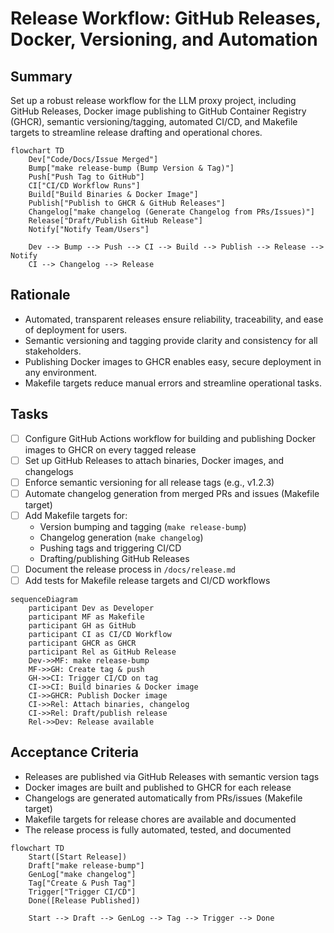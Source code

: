 # Release Workflow: GitHub Releases, Docker, Versioning, and Automation

## Summary
Set up a robust release workflow for the LLM proxy project, including GitHub Releases, Docker image publishing to GitHub Container Registry (GHCR), semantic versioning/tagging, automated CI/CD, and Makefile targets to streamline release drafting and operational chores.

```mermaid
flowchart TD
    Dev["Code/Docs/Issue Merged"]
    Bump["make release-bump (Bump Version & Tag)"]
    Push["Push Tag to GitHub"]
    CI["CI/CD Workflow Runs"]
    Build["Build Binaries & Docker Image"]
    Publish["Publish to GHCR & GitHub Releases"]
    Changelog["make changelog (Generate Changelog from PRs/Issues)"]
    Release["Draft/Publish GitHub Release"]
    Notify["Notify Team/Users"]

    Dev --> Bump --> Push --> CI --> Build --> Publish --> Release --> Notify
    CI --> Changelog --> Release
```

## Rationale
- Automated, transparent releases ensure reliability, traceability, and ease of deployment for users.
- Semantic versioning and tagging provide clarity and consistency for all stakeholders.
- Publishing Docker images to GHCR enables easy, secure deployment in any environment.
- Makefile targets reduce manual errors and streamline operational tasks.

## Tasks
- [ ] Configure GitHub Actions workflow for building and publishing Docker images to GHCR on every tagged release
- [ ] Set up GitHub Releases to attach binaries, Docker images, and changelogs
- [ ] Enforce semantic versioning for all release tags (e.g., v1.2.3)
- [ ] Automate changelog generation from merged PRs and issues (Makefile target)
- [ ] Add Makefile targets for:
    - Version bumping and tagging (`make release-bump`)
    - Changelog generation (`make changelog`)
    - Pushing tags and triggering CI/CD
    - Drafting/publishing GitHub Releases
- [ ] Document the release process in `/docs/release.md`
- [ ] Add tests for Makefile release targets and CI/CD workflows

```mermaid
sequenceDiagram
    participant Dev as Developer
    participant MF as Makefile
    participant GH as GitHub
    participant CI as CI/CD Workflow
    participant GHCR as GHCR
    participant Rel as GitHub Release
    Dev->>MF: make release-bump
    MF->>GH: Create tag & push
    GH->>CI: Trigger CI/CD on tag
    CI->>CI: Build binaries & Docker image
    CI->>GHCR: Publish Docker image
    CI->>Rel: Attach binaries, changelog
    CI->>Rel: Draft/publish release
    Rel->>Dev: Release available
```

## Acceptance Criteria
- Releases are published via GitHub Releases with semantic version tags
- Docker images are built and published to GHCR for each release
- Changelogs are generated automatically from PRs/issues (Makefile target)
- Makefile targets for release chores are available and documented
- The release process is fully automated, tested, and documented

```mermaid
flowchart TD
    Start([Start Release])
    Draft["make release-bump"]
    GenLog["make changelog"]
    Tag["Create & Push Tag"]
    Trigger["Trigger CI/CD"]
    Done([Release Published])

    Start --> Draft --> GenLog --> Tag --> Trigger --> Done
``` 